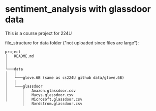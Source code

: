 # sentiment_analysis with glassdoor data
This is a course project for 224U

file_structure for data folder ("not uploaded since files are large"):
```
project
│   README.md
│
│
└───data
│   │
│   └───glove.6B (same as cs224U github data/glove.6B)
│   │
│   └───glassdoor
│       │   Amazon.glassdoor.csv
│       │   Macys.glassdoor.csv
│       │   Microsoft.glassdoor.csv
        │   Nordstrom.glassdoor.csv

```